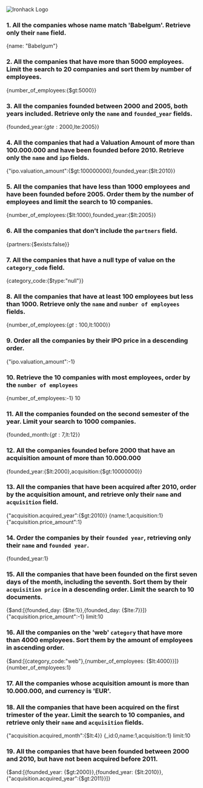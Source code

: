![Ironhack Logo](https://i.imgur.com/1QgrNNw.png)





### 1. All the companies whose name match 'Babelgum'. Retrieve only their `name` field.


 {name: "Babelgum"}


### 2. All the companies that have more than 5000 employees. Limit the search to 20 companies and sort them by **number of employees**.

 {number_of_employees:{$gt:5000}}



### 3. All the companies founded between 2000 and 2005, both years included. Retrieve only the `name` and `founded_year` fields.


{founded_year:{$gte:2000,$lte:2005}}



### 4. All the companies that had a Valuation Amount of more than 100.000.000 and have been founded before 2010. Retrieve only the `name` and `ipo` fields.

{"ipo.valuation_amount":{$gt:100000000},founded_year:{$lt:2010}}



### 5. All the companies that have less than 1000 employees and have been founded before 2005. Order them by the number of employees and limit the search to 10 companies.

{number_of_employees:{$lt:1000},founded_year:{$lt:2005}}




### 6. All the companies that don't include the `partners` field.

{partners:{$exists:false}}



### 7. All the companies that have a null type of value on the `category_code` field.
{category_code:{$type:"null"}}




### 8. All the companies that have at least 100 employees but less than 1000. Retrieve only the `name` and `number of employees` fields.

{number_of_employees:{$gt:100,$lt:1000}}




### 9. Order all the companies by their IPO price in a descending order.

{"ipo.valuation_amount":-1}

### 10. Retrieve the 10 companies with most employees, order by the `number of employees`

{number_of_employees:-1}
10


### 11. All the companies founded on the second semester of the year. Limit your search to 1000 companies.

{founded_month:{$gt:7,$lt:12}}


### 12. All the companies founded before 2000 that have an acquisition amount of more than 10.000.000

{founded_year:{$lt:2000},acquisition:{$gt:10000000}}



### 13. All the companies that have been acquired after 2010, order by the acquisition amount, and retrieve only their `name` and `acquisition` field.

{"acquisition.acquired_year":{$gt:2010}}
{name:1,acquisition:1}
{"acquisition.price_amount":1}

### 14. Order the companies by their `founded year`, retrieving only their `name` and `founded year`.


{founded_year:1}



### 15. All the companies that have been founded on the first seven days of the month, including the seventh. Sort them by their `acquisition price` in a descending order. Limit the search to 10 documents.

{$and:[{founded_day: {$lte:1}},{founded_day: {$lte:7}}]}
{"acquisition.price_amount":-1}
limit:10



### 16. All the companies on the 'web' `category` that have more than 4000 employees. Sort them by the amount of employees in ascending order.
{$and:[{category_code:"web"},{number_of_employees: {$lt:4000}}]}
{number_of_employees:1}


### 17. All the companies whose acquisition amount is more than 10.000.000, and currency is 'EUR'.




### 18. All the companies that have been acquired on the first trimester of the year. Limit the search to 10 companies, and retrieve only their `name` and `acquisition` fields.

{"acquisition.acquired_month":{$lt:4}}
{_id:0,name:1,acquisition:1}
limit:10


### 19. All the companies that have been founded between 2000 and 2010, but have not been acquired before 2011.

{$and:[{founded_year: {$gt:2000}},{founded_year: {$lt:2010}},{"acquisition.acquired_year":{$gt:2011}}]}
